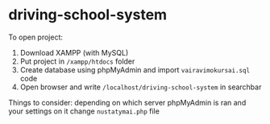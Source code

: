 # driving-school-system

To open project:
1. Download XAMPP (with MySQL)
2. Put project in ```/xampp/htdocs``` folder
3. Create database using phpMyAdmin and import ```vairavimokursai.sql``` code
4. Open browser and write ```/localhost/driving-school-system``` in searchbar

Things to consider:
depending on which server phpMyAdmin is ran and your settings on it change ```nustatymai.php``` file
